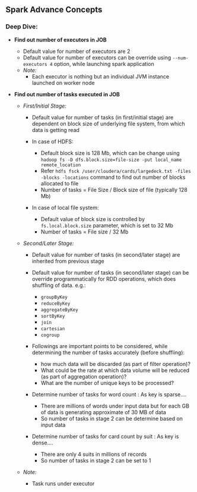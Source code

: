 ## Spark Advance Concepts

### Deep Dive:
* **Find out number of executors in JOB**
  * Default value for number of executors are 2
  * Default value for number of executors can be override using `--num-executors 4` option, while launching spark application
  * _Note:_
    * Each executor is nothing but an individual JVM instance launched on worker node
    
* **Find out number of tasks executed in JOB**
  * _First/Initial Stage:_
    * Default value for number of tasks (in first/initial stage) are dependent on block size of underlying file system, from which data is getting read
    
    * In case of HDFS:
      * Default block size is 128 Mb, which can be change using `hadoop fs -D dfs.block.size=file-size -put local_name remote_location`
      * Refer `hdfs fsck /user/cloudera/cards/largedeck.txt -files -blocks -locations` command to find out number of blocks allocated to file
      * Number of tasks = File Size / Block size of file (typically 128 Mb)
    
    * In case of local file system:
      * Default value of block size is controlled by `fs.local.block.size` parameter, which is set to 32 Mb
      * Number of tasks = File size / 32 Mb
    
  * _Second/Later Stage:_
    * Default value for number of tasks (in second/later stage) are inherited from previous stage
    
    * Default value for number of tasks (in second/later stage) can be override programmatically for RDD operations, which does shuffling of data. e.g.:
      * `groupByKey`
      * `reduceByKey`
      * `aggregateByKey`
      * `sortByKey`
      * `join`
      * `cartesian`
      * `cogroup`
    
    * Followings are important points to be considered, while determining the number of tasks accurately (before shuffling):
      * how much data will be discarded (as part of filter operation)?
      * What could be the rate at which data volume will be reduced (as part of aggregation operation)?
      * What are the number of unique keys to be processed?
    
    * Determine number of tasks for word count : As key is sparse....
      * There are millions of words under input data but for each GB of data is generating approximate of 30 MB of data
      * So number of tasks in stage 2 can be determine based on input data
    
    * Determine number of tasks for card count by suit : As key is dense....
      * There are only 4 suits in millions of records
      * So number of tasks in stage 2 can be set to 1
          
  * _Note:_
    * Task runs under executor
      
